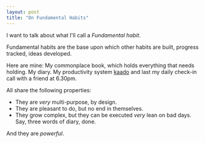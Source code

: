 ```yaml
---
layout: post
title: "On Fundamental Habits"
---
```


I want to talk about what I'll call a *Fundamental habit*.


Fundamental habits are the base upon which other habits are built, progress tracked, ideas developed. 


Here are mine: My commonplace book, which holds everything that needs holding. My diary. My productivity system [kaado](https://kaado.koljapluemer.com/) and last my daily check-in call with a friend at 6.30pm.


All share the following properties:


* They are *very* multi-purpose, by design. 
* They are pleasant to do, but no end in themselves. 
* They grow complex, but they can be executed *very* lean on bad days. Say, three words of diary, done. 


And they are *powerful*.